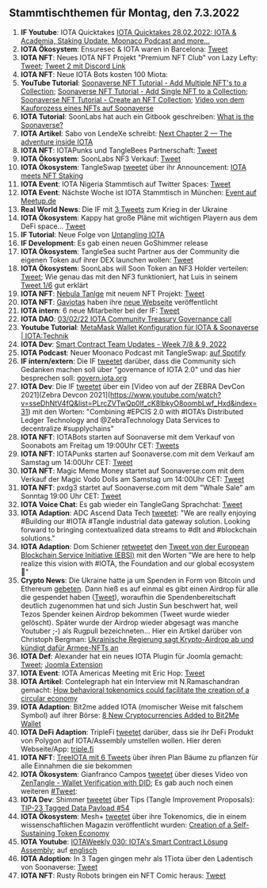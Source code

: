 ## Stammtischthemen für Montag, den 7.3.2022

1. **IF Youtube**: IOTA Quicktakes [IOTA Quicktakes 28.02.2022: IOTA & Academia, Staking Update, Moonaco Podcast and more...](https://www.youtube.com/watch?v=2tVYpwt1zZI)
2. **IOTA Ökosystem**: Ensuresec & IOTA waren in Barcelona: [Tweet](https://twitter.com/zlidza/status/1498329363225452555)
3. **IOTA NFT**: Neues IOTA NFT Projekt "Premium NFT Club" von Lazy Lefty: [Tweet](https://twitter.com/LazyLefteyee/status/1498558559692509184?s=20&t=vbABUqyHW7VEHXAt0zrwTQ); [Tweet 2 mit Discord Link](https://twitter.com/Lazylefty1/status/1498558882007982083?s=20&t=vbABUqyHW7VEHXAt0zrwTQ)
4. **IOTA NFT**: Neue IOTA Bots kosten 100 Miota: [](https://twitter.com/iotabots/status/1498546074138644489?s=20&t=vbABUqyHW7VEHXAt0zrwTQ)
5. **YouTube Tutorial**: [Soonaverse NFT Tutorial - Add Multiple NFT's to a Collection](https://www.youtube.com/watch?v=svB25j2mdYo); [Soonaverse NFT Tutorial - Add Single NFT to a Collection](https://www.youtube.com/watch?v=VgLZw48pAaA); [Soonaverse NFT Tutorial - Create an NFT Collection](https://www.youtube.com/watch?v=nbhIDBWOKOU&t=48s); [Video von dem Kaufprozess eines NFTs auf Soonaverse](https://www.youtube.com/watch?v=iywvxD50Jdc)
6. **IOTA Tutorial**: SoonLabs hat auch ein Gitbook geschreiben: [What is the Soonaverse?](https://docs.soonaverse.com/welcome-to-gitbook/)
7. **IOTA Artikel**: Sabo von LendeXe schreibt: [Next Chapter 2 — The adventure inside IOTA](https://medium.com/@sabog/next-chapter-2-the-adventure-inside-iota-6dbd74177661)
8. **IOTA NFT**: IOTAPunks und TangleBees Partnerschaft: [Tweet](https://twitter.com/IotaPunks_71/status/1498583844034953217?s=20&t=vbABUqyHW7VEHXAt0zrwTQ)
9. **IOTA Ökosystem**: SoonLabs NF3 Verkauf: [Tweet](https://twitter.com/soon_labs/status/1498768847066726400?s=20&t=lvPBytz3E-Anllssb3biwA) 
10. **IOTA Ökosystem**: TangleSwap [tweetet](https://twitter.com/TangleSwapE/status/1499022371356880898?s=20&t=wkUvWqteMDFQf19by2lbJg) über ihr Announcement: [IOTA meets NFT Staking](https://tangleswap.medium.com/iota-meets-nft-staking-61f97b8b5125)
11. **IOTA Event**: IOTA Nigeria Stammtisch auf Twitter Spaces: [Tweet](https://twitter.com/IotaNigeria/status/1499035845864693761?s=20&t=wkUvWqteMDFQf19by2lbJg)
12. **IOTA Event**: Nächste Woche ist IOTA Stammtisch in München: [Event auf Meetup.de](https://www.meetup.com/de-DE/IOTA-Muc/events/wqvbssydcfbgb/)
13. **Real World News**: Die IF mit [3 Tweets](https://twitter.com/iota/status/1499039734886244359?s=20&t=wkUvWqteMDFQf19by2lbJg) zum Krieg in der Ukraine
14. **IOTA Ökosystem**: Kappy hat große Pläne mit wichtigen Playern aus dem DeFi space... [Tweet](https://twitter.com/Rob_Daykin/status/1498981558384041992?s=20&t=wkUvWqteMDFQf19by2lbJg)
15. **IF Tutorial**: Neue Folge von [Untangling IOTA](https://www.twitch.tv/videos/1413050699)
16. **IF Development**: Es gab einen neuen GoShimmer release
17. **IOTA Ökosystem**: TangleSea sucht Partner aus der Community die eigenen Token auf ihrer DEX launchen wollen: [Tweet](https://twitter.com/ShimmerSeaDefi/status/1498916012305133573?s=20&t=wkUvWqteMDFQf19by2lbJg)
18. **IOTA Ökosystem**: SoonLabs will Soon Token an NF3 Holder verteilen: [Tweet](https://twitter.com/soon_labs/status/1498902188470390788?s=20&t=wkUvWqteMDFQf19by2lbJg); Wie genau das mit den NF3 funktioniert, hat Luis in seinem [Tweet 1/6](https://twitter.com/58Wast/status/1498967709928853505?s=20&t=wkUvWqteMDFQf19by2lbJg) gut erklärt
19. **IOTA NFT**: [Nebula Tanlge](https://twitter.com/NebulaTangle) mit neuem NFT Projekt: [Tweet](https://twitter.com/NebulaTangle/status/1498984052807933954?s=20&t=wkUvWqteMDFQf19by2lbJg)
20. **IOTA NFT**: [Gaviotas](https://twitter.com/Gav_iotas) haben ihre [neue Webseite](https://gaviotas.io/) veröffentlicht
21. **IOTA intern**: 6 neue Mitarbeiter bei der IF: [Tweet](https://twitter.com/iota/status/1499052460794695690?s=20&t=hdiaiNOYguZ8hmYXUDfSJQ)
22. **IOTA DAO**: [03/02/22 IOTA Community Treasury Governance call](https://www.youtube.com/watch?v=FNZj92jh0NU)
23. **Youtube Tutorial**: [MetaMask Wallet Konfiguration für IOTA & Soonaverse | IOTA:Technik](https://www.youtube.com/watch?v=hiw5N2Olvvw)
24. **IOTA Dev**: [Smart Contract Team Updates - Week 7/8 & 9, 2022](https://github.com/iotaledger/engineering-updates/discussions/20)
25. **IOTA Podcast**: Neuer Moonaco Podcast mit TangleSwap: [auf Spotify](https://open.spotify.com/episode/4rfxDGrVo9X1yBaHA9v6BW?si=Tk1HWBL-RiqBbHXRt2KyHA&utm_source=whatsapp&nd=1)
26. **IF intern/extern**: Die IF [tweetet](https://twitter.com/iota/status/1499384553856774144?s=20&t=fVTsBtk2pXF6V9EUyh5mtQ) darüber, dass die Community sich Gedanken machen soll über "governance of IOTA 2.0" und das hier besprechen soll: [govern.iota.org](https://govern.iota.org/)
27. **IOTA Dev**: Die IF [tweetet](https://twitter.com/iota/status/1499338930533056515?s=20&t=fVTsBtk2pXF6V9EUyh5mtQ) über ein [Video von auf der ZEBRA DevCon 2021](Zebra Devcon 2021](https://www.youtube.com/watch?v=sseDhNtV4fQ&list=PLrcZVTwQp0lf_cK8lbkyO8oombLwf_Hxd&index=31) mit den Worten: "Combining #EPCIS 2.0 with #IOTA’s Distributed Ledger Technology and @ZebraTechnology Data Services to decentralize #supplychains"
28. **IOTA NFT**: IOTABots starten auf Soonaverse mit dem Verkauf von Soonabots am Freitag um 19:00Uhr CET: [Tweets](https://twitter.com/iotabots/status/1499271101100220424?t=gLKuh9jdKaHz2v58yiya2Q&s=19)
29. **IOTA NFT**: IOTAPunks starten auf Soonaverse.com mit dem Verkauf am Samstag um 14:00Uhr CET: [Tweet](https://twitter.com/IotaPunks_71/status/1499365320330465281?s=20&t=-GOABbWZXAwqagc-fBnRjQ)
30. **IOTA NFT**: Magic Meme Money startet auf Soonaverse.com mit dem Verkauf der Magic Vodo Dolls am Samstag um 14:00Uhr CET: [Tweet](https://twitter.com/Magic_MemeMoney/status/1499365583762210816?s=20&t=UjJdmAVUPCRI6C6fxrBogQ)
31. **IOTA NFT**: pxdg3 startet auf Soonaverse.com mit dem "Whale Sale" am Sonntag 19:00 Uhr CET: [Tweet](https://twitter.com/pxdg3/status/1499646002919354370?s=20&t=fVTsBtk2pXF6V9EUyh5mtQ)
32. **IOTA Voice Chat**: Es gab wieder ein TangleGang Sprachchat: [Tweet](https://twitter.com/GangTangleTalk/status/1499416305451024385?s=20&t=UjJdmAVUPCRI6C6fxrBogQ)
33. **IOTA Adaption**: ADC Ascend Data Tech [tweetet](https://twitter.com/AscendDataTech/status/1499212366155816964?s=20&t=fVTsBtk2pXF6V9EUyh5mtQ): "We are really enjoying #Building our #IOTA #Tangle industrial data gateway solution. Looking forward to bringing contextualized data streams to #dlt and #blockchain solutions."
34. **IOTA Adaption**: Dom Schiener [retweetet](https://twitter.com/DomSchiener/status/1499313599323516929?s=20&t=fVTsBtk2pXF6V9EUyh5mtQ) den [Tweet von der European Blockchain Service Initiative (EBSI)](https://twitter.com/EU_EBSI/status/1499308606113476611?s=20&t=fVTsBtk2pXF6V9EUyh5mtQ) mit den Worten "We are here to help realize this vision with #IOTA, the Foundation and our global ecosystem 🤝"
35. **Crypto News**: Die Ukraine hatte ja um Spenden in Form von Bitcoin und Ethereum [gebeten](https://twitter.com/Ukraine/status/1498911922791583746?s=20&t=fVTsBtk2pXF6V9EUyh5mtQ). Dann hieß es auf einmal es gibt einen Airdrop für alle die gespendet haben ([Tweet](https://twitter.com/Ukraine/status/1498911922791583746?s=20&t=fVTsBtk2pXF6V9EUyh5mtQ)), woraufhin die Spendenbereitschaft deutlich zugenommen hat und sich Justin Sun beschwert hat, weil Tezos Spender keinen Airdrop bekommen (Tweet wurde wieder gelöscht). Später wurde der Airdrop wieder abgesagt was manche Youtuber ;-) als Rugpull bezeichneten... Hier ein Artikel darüber von Christoph Bergman: [Ukrainische Regierung sagt Krypto-Airdrop ab und kündigt dafür Armee-NFTs an](https://bitcoinblog.de/2022/03/03/ukrainische-regierung-sagt-krypto-airdrop-ab-und-kuendigt-dafuer-armee-nfts-an/)
36. **IOTA Def**: Alexander hat ein neues IOTA Plugin für Joomla gemacht: [Tweet](https://twitter.com/shortaktien/status/1499446111043530760?s=20&t=Dc4xxrDK129Tg_LvZbOcdg); [Joomla Extension](https://extensions.joomla.org/extension/pay-with-iota/)
37. **IOTA Event**: IOTA Americas Meeting mit Eric Hop: [Tweet](https://twitter.com/gregmart/status/1499429867602911245?s=20&t=Dc4xxrDK129Tg_LvZbOcdg)
38. **IOTA Artikel**: Contelegraph hat ein Interview mit N.Ramaschandran gemacht: [How behavioral tokenomics could facilitate the creation of a circular economy](https://cointelegraph.com/news/how-behavioral-tokenomics-could-facilitate-the-creation-of-a-circular-economy)
39. **IOTA Adaption**: Bit2me added IOTA (momischer Weise mit falschem Symbol) auf ihrer Börse: [8 New Cryptocurrencies Added to Bit2Me Wallet](https://medium.com/@bit2me_global/8-new-cryptocurrencies-added-to-bit2me-wallet-e81a8ad0f6ba)
40. **IOTA DeFi Adaption**: TripleFi [tweetet](https://twitter.com/TripleFi_/status/1499590041286307840?s=20&t=fVTsBtk2pXF6V9EUyh5mtQ) darüber, dass sie ihr DeFi Produkt von Polygon auf IOTA/Assembly umstellen wollen. Hier deren Webseite/App: [triple.fi](https://triple.fi/)
41. **IOTA NFT**: [TreeIOTA mit 6 Tweets](https://twitter.com/TreeIOTA/status/1499668376813244416?s=20&t=VmCOwy7C1TNCYkq6_G257g) über ihren Plan Bäume zu pflanzen für alle Einnahmen die sie bekommen
42. **IOTA Ökosystem**: Gianfranco Campos [tweetet](https://twitter.com/hassping/status/1499689703829741573?s=20&t=VmCOwy7C1TNCYkq6_G257g) über dieses Video von [ZenTangle - Wallet Verification with DID](https://www.youtube.com/watch?v=qHkIt1tNuv0); Es gab auch noch einen weiteren [#Tweet](https://twitter.com/hassping/status/1499692617990238211?s=20&t=VmCOwy7C1TNCYkq6_G257g): 
43. **IOTA Dev**: Shimmer [tweetet](https://twitter.com/shimmernet/status/1499429886913613831?s=20&t=VmCOwy7C1TNCYkq6_G257g) über Tips (Tangle Improvement Proposals): [TIP-23 Tagged Data Payload #54](https://github.com/iotaledger/tips/pull/54)
44. **IOTA Ökosystem**: Mesh+ [tweetet](https://twitter.com/iotaMESH/status/1499341816897757186?s=20&t=VmCOwy7C1TNCYkq6_G257g) über ihre Tokenomics, die in einem wissenschaftlichen Magazin veröffentlicht wurden:  [Creation of a Self-Sustaining Token Economy](https://jbba.scholasticahq.com/article/32985-creation-of-a-self-sustaining-token-economy)
45. **IOTA Youtube**: [IOTAWeekly 030: IOTA's Smart Contract Lösung Assembly](https://www.youtube.com/watch?v=ICa5YA8CAGQ); auf [englisch](https://www.youtube.com/watch?v=sNWOfV86jqw)
46. **IOTA Adoption**: In 3 Tagen gingen mehr als 1Tiota über den Ladentisch von Soonaverse: [Tweet](https://twitter.com/adam_unchained/status/1499808423365713925?s=20&t=gCi6KDYZNgD8Gl1XTVnTDQ)
47. **IOTA NFT**: Rusty Robots bringen ein NFT Comic heraus: [Tweet](https://twitter.com/RustyRobotCC/status/1499746987079454724?s=20&t=gCi6KDYZNgD8Gl1XTVnTDQ)
